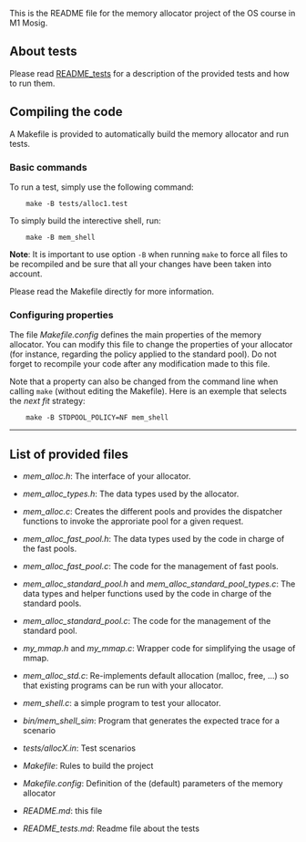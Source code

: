 This is the README file for the memory allocator project of the OS course in M1 Mosig.

## About tests

Please read [README_tests](./README_tests.html) for a description of the provided tests and
how to run them.


## Compiling the code

A Makefile is provided to automatically build the memory allocator and
run tests.

### Basic commands

To run a test, simply use the following command:
```
    make -B tests/alloc1.test
```

To simply build the interective shell, run:
```
    make -B mem_shell
```

**Note**: It is important to use option `-B` when running `make` to
force all files to be recompiled and be sure that all your changes have
been taken into account.

Please read the Makefile directly for more information.

### Configuring properties

The file *Makefile.config* defines the main properties of the memory
allocator. You can modify this file to change the properties of your
allocator (for instance, regarding the policy applied to the standard
pool). Do not forget to recompile your code after any modification
made to this file.

Note that a property can also be changed from the command line when
calling `make` (without editing the Makefile). Here is an exemple that selects the *next fit* strategy:
```
    make -B STDPOOL_POLICY=NF mem_shell
```

***

## List of provided files

  * *mem_alloc.h*: The interface of your allocator.
  
  * *mem_alloc_types.h*: The data types used by the allocator.
  
  * *mem_alloc.c*: Creates the different pools and provides the dispatcher functions to invoke the approriate pool for a given request.
  
  * *mem_alloc_fast_pool.h*: The data types used by the code in charge of the fast pools.
  
  * *mem_alloc_fast_pool.c*: The code for the management of fast pools. 
  
  * *mem_alloc_standard_pool.h* and *mem_alloc_standard_pool_types.c*: The data types and helper functions used by the code in charge of the standard pools.
  
  * *mem_alloc_standard_pool.c*: The code for the management of the standard pool.
  
  * *my_mmap.h* and *my_mmap.c*: Wrapper code for simplifying the usage of mmap.
  
  * *mem_alloc_std.c*: Re-implements default allocation (malloc, free, ...) so that existing programs can be run with your allocator.
  
  * *mem_shell.c*: a simple program to test your allocator.
  
  * *bin/mem_shell_sim*: Program that generates the expected trace
    for a scenario
    
  * *tests/allocX.in*: Test scenarios
  
  * *Makefile*: Rules to build the project
  
  * *Makefile.config*: Definition of the (default) parameters of the memory
    allocator
 
  * *README.md*: this file
 
  * *README_tests.md*: Readme file about the tests



